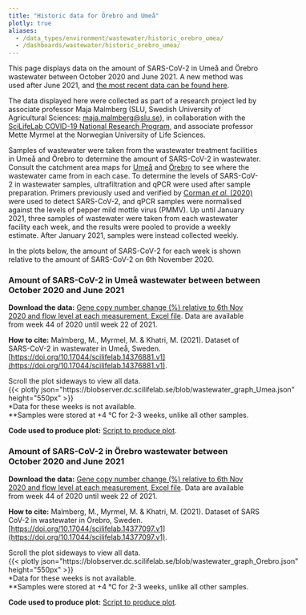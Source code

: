 ```yaml
---
title: "Historic data for Örebro and Umeå"
plotly: true
aliases:
  - /data_types/environment/wastewater/historic_orebro_umea/
  - /dashboards/wastewater/historic_orebro_umea/
---
```


This page displays data on the amount of SARS-CoV-2 in Umeå and Örebro wastewater between October 2020 and June 2021. A new method was used after June 2021, and [the most recent data can be found here](/dashboards/wastewater/covid_quantification/covid_quant_slu/).

The data displayed here were collected as part of a research project led by associate professor Maja Malmberg (SLU, Swedish University of Agricultural Sciences: <maja.malmberg@slu.se>), in collaboration with the [SciLifeLab COVID-19 National Research Program](https://www.scilifelab.se/covid-19), and associate professor Mette Myrmel at the Norwegian University of Life Sciences.

Samples of wastewater were taken from the wastewater treatment facilities in Umeå and Örebro to determine the amount of SARS-CoV-2 in wastewater. Consult the catchment area maps for [Umeå](/wastewater/map_umeaa.jpg) and [Örebro](/wastewater/map_orebro.pdf) to see where the wastewater came from in each case. To determine the levels of SARS-CoV-2 in wastewater samples, ultrafiltration and qPCR were used after sample preparation. Primers previously used and verified by [Corman _et al._ (2020)](https://doi.org/10.2807/1560-7917.ES.2020.25.3.2000045) were used to detect SARS-CoV-2, and qPCR samples were normalised against the levels of pepper mild mottle virus (PMMV). Up until January 2021, three samples of wastewater were taken from each wastewater facility each week, and the results were pooled to provide a weekly estimate. After January 2021, samples were instead collected weekly.

In the plots below, the amount of SARS-CoV-2 for each week is shown relative to the amount of SARS-CoV-2 on 6th November 2020.

### Amount of SARS-CoV-2 in Umeå wastewater between between October 2020 and June 2021

**Download the data:** [Gene copy number change (%) relative to 6th Nov 2020 and flow level at each measurement, Excel file](https://blobserver.dc.scilifelab.se/blob/wastewater_data_Umeaa.xlsx). Data are available from week 44 of 2020 until week 22 of 2021.

**How to cite:**
Malmberg, M., Myrmel, M. & Khatri, M. (2021). Dataset of SARS-CoV-2 in wastewater in Umeå, Sweden. [https://doi.org/10.17044/scilifelab.14376881.v1](https://doi.org/10.17044/scilifelab.14376881.v1).

<div class="d-md-none alert alert-info">
  Scroll the plot sideways to view all data.
</div>

<div class="plot_wrapper mb-3">
  <div class="table-responsive" style="min-width: 600px">{{< plotly json="https://blobserver.dc.scilifelab.se/blob/wastewater_graph_Umea.json" height="550px" >}}</div>
</div>

<div class="small text-muted">*Data for these weeks is not available.</div>

<div class="small text-muted">**Samples were stored at +4 °C for 2-3 weeks, unlike all other samples.</div>

**Code used to produce plot:** [Script to produce plot](https://github.com/ScilifelabDataCentre/pathogens-portal-visualisations/blob/main/wastewater/umea_covid.py).

### Amount of SARS-CoV-2 in Örebro wastewater between October 2020 and June 2021

**Download the data:** [Gene copy number change (%) relative to 6th Nov 2020 and flow level at each measurement, Excel file](https://blobserver.dc.scilifelab.se/blob/wastewater_data_Orebro.xlsx). Data are available from week 44 of 2020 until week 22 of 2021.

**How to cite:**
Malmberg, M., Myrmel, M. & Khatri, M. (2021). Dataset of SARS CoV-2 in wastewater in Örebro, Sweden. [https://doi.org/10.17044/scilifelab.14377097.v1](https://doi.org/10.17044/scilifelab.14377097.v1).

<div class="d-md-none alert alert-info">
  Scroll the plot sideways to view all data.
</div>

<div class="plot_wrapper mb-3">
  <div class="table-responsive" style="min-width: 600px">{{< plotly json="https://blobserver.dc.scilifelab.se/blob/wastewater_graph_Orebro.json" height="550px" >}}</div>
</div>

<div class="small text-muted">*Data for these weeks is not available.</div>

<div class="small text-muted">**Samples were stored at +4 °C for 2-3 weeks, unlike all other samples.</div>

**Code used to produce plot:** [Script to produce plot](https://github.com/ScilifelabDataCentre/pathogens-portal-visualisations/blob/main/wastewater/orebro_covid.py).
